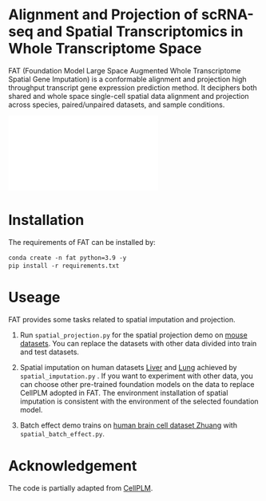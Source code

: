 # Alignment and Projection of scRNA-seq and Spatial Transcriptomics in Whole Transcriptome Space
FAT (Foundation Model Large Space Augmented Whole Transcriptome Spatial Gene Imputation) is a conformable alignment and projection high throughput transcript gene expression prediction method. It deciphers both shared and whole space single-cell spatial data alignment and projection across species, paired/unpaired datasets, and sample conditions. 

![FAT workflow](./FAT_workflow.pdf)


# Installation
The requirements of FAT can be installed by:  
```
conda create -n fat python=3.9 -y
pip install -r requirements.txt
```

# Useage
FAT provides some tasks related to spatial imputation and projection. 

1. Run `spatial_projection.py` for the spatial projection demo on [mouse datasets](https://www.nature.com/articles/s41592-022-01480-9). You can replace the datasets with other data divided into train and test datasets.

2. Spatial imputation on human datasets [Liver](https://info.vizgen.com/ffpe-showcase?submissionGuid=88ba0a44-26e2-47a2-8ee4-9118b9811fbf) and [Lung](https://info.vizgen.com/ffpe-showcase?submissionGuid=88ba0a44-26e2-47a2-8ee4-9118b9811fbf) achieved by `spatial_imputation.py` . If you want to experiment with other data, you can choose other pre-trained foundation models on the data to replace CellPLM adopted in FAT. The environment installation of spatial imputation is consistent with the environment of the selected foundation model.

3. Batch effect demo trains on [human brain cell dataset Zhuang](https://alleninstitute.github.io/abc_atlas_access/descriptions/Zhuang-ABCA-1.html) with `spatial_batch_effect.py`.

# Acknowledgement
The code is partially adapted from [CellPLM](https://github.com/OmicsML/CellPLM).

